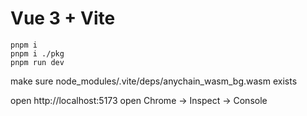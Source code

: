 # Vue 3 + Vite

```
pnpm i
pnpm i ./pkg
pnpm run dev
```

make sure node_modules/.vite/deps/anychain_wasm_bg.wasm exists

open http://localhost:5173
open Chrome -> Inspect -> Console
